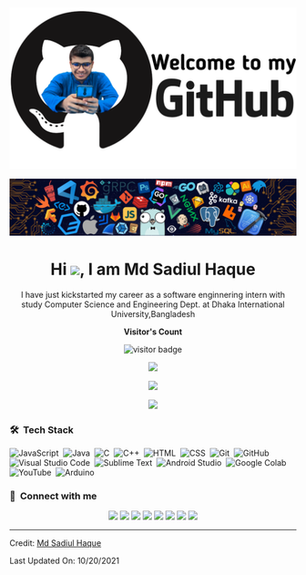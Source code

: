 <p align="center"><img src="assets/im-1.png"></p>
<p align="center"><img src="https://raw.githubusercontent.com/KevinPatel04/KevinPatel04/master/header.png"></p>

<h1 align="center">Hi <img src="https://github.githubassets.com/images/modules/site/home/globe.jpg">, I am Md Sadiul Haque </h1>

<p align="center" width="150px"> I have just kickstarted my career as a software enginnering intern with study Computer Science and Engineering Dept. at Dhaka International University,Bangladesh</p>

<p align="center"><b>Visitor's Count</b></p>
<p align="center"><img src="https://profile-counter.glitch.me/sadiul-haque/count.svg" alt="visitor badge"/></p>
<p align="center"><img src="https://github-readme-stats.vercel.app/api/top-langs/?username=sadiul-haque&layout=compact&hide=TSQL&theme=chartreuse-dark"></p>
<p align="center" ><img src="https://github-readme-stats.vercel.app/api?username=sadiul-haque&count_private=true&show_icons=true&&theme=chartreuse-dark&include_all_commits=true" width="400"></p> 
<p align="center" ><img src="https://github-readme-streak-stats.herokuapp.com?user=sadiul-haque&theme=dark&hide_border=true&date_format=M%20j%5B%2C%20Y%5D"></p>

### 🛠 &nbsp;Tech Stack

![JavaScript](https://img.shields.io/badge/-JavaScript-05122A?style=flat&logo=javascript)&nbsp;
![Java](https://img.shields.io/badge/-Java-05122A?style=flat&logo=Java&logoColor=FFA518)&nbsp;
![C](https://img.shields.io/badge/-C-05122A?style=flat&logo=C&logoColor=A8B9CC)&nbsp;
![C++](https://img.shields.io/badge/-C++-05122A?style=flat&logo=C%2B%2B&logoColor=00599C)&nbsp;
![HTML](https://img.shields.io/badge/-HTML-05122A?style=flat&logo=HTML5)&nbsp;
![CSS](https://img.shields.io/badge/-CSS-05122A?style=flat&logo=CSS3&logoColor=1572B6)&nbsp;
![Git](https://img.shields.io/badge/-Git-05122A?style=flat&logo=git)&nbsp;
![GitHub](https://img.shields.io/badge/-GitHub-05122A?style=flat&logo=github)&nbsp;
![Visual Studio Code](https://img.shields.io/badge/-Visual%20Studio%20Code-05122A?style=flat&logo=visual-studio-code&logoColor=007ACC)&nbsp;
![Sublime Text](https://img.shields.io/badge/-Sublime%20Text-05122A?style=flat&logo=sublime-text&logoColor=FF9800)&nbsp;
![Android Studio](https://img.shields.io/badge/-Android%20Studio-05122A?style=flat&logo=android-studio&logoColor=3DDC84)&nbsp;
![Google Colab](https://img.shields.io/badge/-Google%20Colab-05122A?style=flat&logo=google-colab&logoColor=F9AB00)&nbsp;
![YouTube](https://img.shields.io/badge/-YouTube%20Colab-05122A?style=flat&logo=youtube-colab&logoColor=F9AB00)&nbsp;
![Arduino](https://img.shields.io/badge/-Arduino-05122A?style=flat&logo=arduino&logoColor=00979D)&nbsp;


### :link: &nbsp;Connect with me

<p align="center">
<a href="https://www.linkedin.com/in/md-sadiul-haque-34b148168/"><img src="https://img.shields.io/badge/-LinkedIn-0077B5?style=for-the-badge&logo=Linkedin&logoColor=white"/></a>
<a href="mailto:mdsadiulhaque@gmail.com"><img src="https://img.shields.io/badge/-gmail-D14836?style=for-the-badge&logo=Gmail&logoColor=white"/></a>
<a href="https://www.instagram.com/md_sadiul_haque/?hl=en"><img src="https://img.shields.io/badge/-Instagram-FF00DC?style=for-the-badge&logo=Instagram&logoColor=white"/></a>
<a href="https://www.facebook.com/mdsadiulhaque"><img src="https://img.shields.io/badge/-Facebook Profile-1DA1F2?style=for-the-badge&logo=facebook&logoColor=white"/></a>
  <a href="https://www.youtube.com/milkcandey09"><img src="https://img.shields.io/badge/-YouTube:Milk candey-F50909?style=for-the-badge&logo=youtube&logoColor=white"/></a>
  <a href="https://www.facebook.com/milkcandey09"><img src="https://img.shields.io/badge/-Facebook Page-F5AD09?style=for-the-badge&logo=facebook&logoColor=white"/></a>
  <a href="https://twitter.com/mdsadiulhaque"><img src="https://img.shields.io/badge/-Twitter-09BEF5?style=for-the-badge&logo=twitter&logoColor=white"/></a>
   <a href="https://easysobkisu.blogspot.com/"><img src="https://img.shields.io/badge/-Blogger-F18F22?style=for-the-badge&logo=blogger&logoColor=white"/></a>
  
</p>

---
Credit: [Md Sadiul Haque](https://github.com/sadiul-haque)

Last Updated On: 10/20/2021
